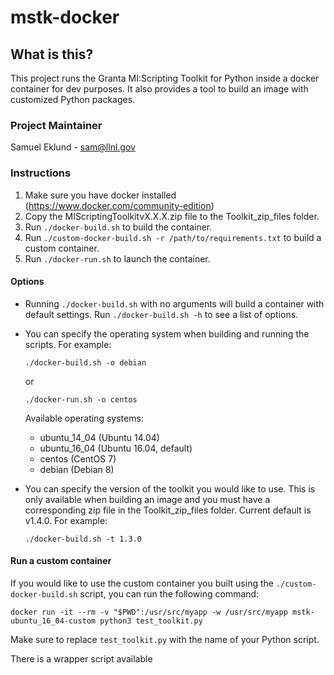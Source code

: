 # mstk-docker

## What is this?
This project runs the Granta MI:Scripting Toolkit for Python inside a docker container for dev purposes. It also provides a tool to build an image with customized Python packages.

### Project Maintainer
Samuel Eklund - sam@llnl.gov

### Instructions

1. Make sure you have docker installed (https://www.docker.com/community-edition)
1. Copy the MIScriptingToolkitvX.X.X.zip file to the Toolkit_zip_files folder.
1. Run `./docker-build.sh` to build the container.
1. Run `./custom-docker-build.sh -r /path/to/requirements.txt` to build a custom container.
1. Run `./docker-run.sh` to launch the container.

#### Options

- Running `./docker-build.sh` with no arguments will build a container with default settings. Run `./docker-build.sh -h` to see a list of options.

- You can specify the operating system when building and running the scripts. For example:

    `./docker-build.sh -o debian`

    or

    `./docker-run.sh -o centos`

    Available operating systems:
    - ubuntu_14_04 (Ubuntu 14.04)
    - ubuntu_16_04 (Ubuntu 16.04, default)
    - centos (CentOS 7)
    - debian (Debian 8)

- You can specify the version of the toolkit you would like to use. This is only available when building an image and you must have a corresponding zip file in the Toolkit_zip_files folder. Current default is v1.4.0. For example:

    `./docker-build.sh -t 1.3.0`

#### Run a custom container

If you would like to use the custom container you built using the `./custom-docker-build.sh` script, you can run the following command:

`docker run -it --rm -v "$PWD":/usr/src/myapp -w /usr/src/myapp mstk-ubuntu_16_04-custom python3 test_toolkit.py`

Make sure to replace `test_toolkit.py` with the name of your Python script.

There is a wrapper script available